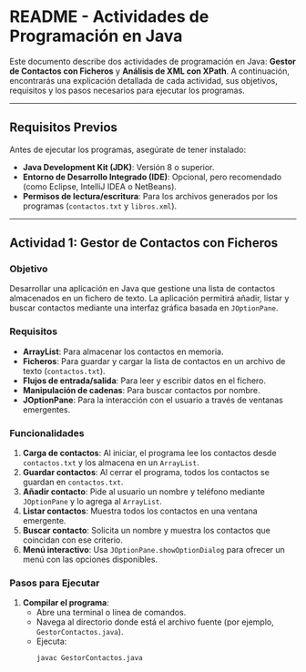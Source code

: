 # README - Actividades de Programación en Java

Este documento describe dos actividades de programación en Java: **Gestor de Contactos con Ficheros** y **Análisis de XML con XPath**. A continuación, encontrarás una explicación detallada de cada actividad, sus objetivos, requisitos y los pasos necesarios para ejecutar los programas.

---

## Requisitos Previos

Antes de ejecutar los programas, asegúrate de tener instalado:

- **Java Development Kit (JDK)**: Versión 8 o superior.
- **Entorno de Desarrollo Integrado (IDE)**: Opcional, pero recomendado (como Eclipse, IntelliJ IDEA o NetBeans).
- **Permisos de lectura/escritura**: Para los archivos generados por los programas (`contactos.txt` y `libros.xml`).

---

## Actividad 1: Gestor de Contactos con Ficheros

### Objetivo

Desarrollar una aplicación en Java que gestione una lista de contactos almacenados en un fichero de texto. La aplicación permitirá añadir, listar y buscar contactos mediante una interfaz gráfica basada en `JOptionPane`.

### Requisitos

- **ArrayList**: Para almacenar los contactos en memoria.
- **Ficheros**: Para guardar y cargar la lista de contactos en un archivo de texto (`contactos.txt`).
- **Flujos de entrada/salida**: Para leer y escribir datos en el fichero.
- **Manipulación de cadenas**: Para buscar contactos por nombre.
- **JOptionPane**: Para la interacción con el usuario a través de ventanas emergentes.

### Funcionalidades

1. **Carga de contactos**: Al iniciar, el programa lee los contactos desde `contactos.txt` y los almacena en un `ArrayList`.
2. **Guardar contactos**: Al cerrar el programa, todos los contactos se guardan en `contactos.txt`.
3. **Añadir contacto**: Pide al usuario un nombre y teléfono mediante `JOptionPane` y lo agrega al `ArrayList`.
4. **Listar contactos**: Muestra todos los contactos en una ventana emergente.
5. **Buscar contacto**: Solicita un nombre y muestra los contactos que coincidan con ese criterio.
6. **Menú interactivo**: Usa `JOptionPane.showOptionDialog` para ofrecer un menú con las opciones disponibles.

### Pasos para Ejecutar

1. **Compilar el programa**:
   - Abre una terminal o línea de comandos.
   - Navega al directorio donde está el archivo fuente (por ejemplo, `GestorContactos.java`).
   - Ejecuta:  
     ```bash
     javac GestorContactos.java
